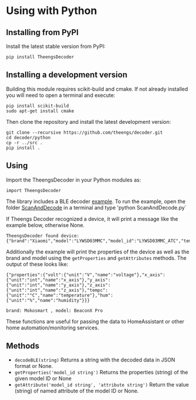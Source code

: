 # Using with Python

## Installing from PyPI

Install the latest stable version from PyPI:

```
pip install TheengsDecoder
```

## Installing a development version
Building this module requires scikit-build and cmake. If not already installed you will need to open a terminal and execute:
```
pip install scikit-build
sudo apt-get install cmake
```

Then clone the repository and install the latest development version:

```
git clone --recursive https://github.com/theengs/decoder.git
cd decoder/python
cp -r ../src .
pip install .
```

## Using

Import the TheengsDecoder in your Python modules as:

```
import TheengsDecoder
```

The library includes a BLE decoder [example](https://github.com/theengs/decoder/blob/development/examples/python/ScanAndDecode.py). To run the example, open the folder [ScanAndDecode](https://github.com/theengs/decoder/blob/development/examples/python/ScanAndDecode.py) in a terminal and type 'python ScanAndDecode.py`

If Theengs Decoder recognized a device, it will print a message like the example below, otherwise None.
```
TheengsDecoder found device: {"brand":"Xiaomi","model":"LYWSD03MMC","model_id":"LYWSD03MMC_ATC","tempc":26.3,"tempf":79.34,"hum":49,"batt":29,"volt":2.487}
```

Additionally the example will print the properties of the device as well as the brand and model using the `getProperties` and `getAttributes` methods. The output of these looks like:
```
{"properties":{"volt":{"unit":"V","name":"voltage"},"x_axis":{"unit":"int","name":"x_axis"},"y_axis":{"unit":"int","name":"y_axis"},"z_axis":{"unit":"int","name":"z_axis"},"tempc":{"unit":"°C","name":"temperature"},"hum":{"unit":"%","name":"humidity"}}}

brand: Mokosmart , model: BeaconX Pro
```

These functions are useful for passing the data to HomeAssistant or other home automation/monitoring services.

## Methods

- `decodeBLE(string)` Returns a string with the decoded data in JSON format or None.
- `getProperties('model_id string')` Returns the properties (string) of the given model ID or None
- `getAttribute('model_id string', 'attribute string')` Return the value (string) of named attribute of the model ID or None.
